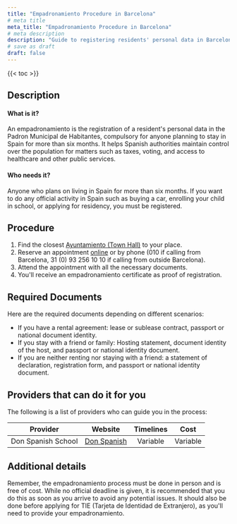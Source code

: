 ```yaml
---
title: "Empadronamiento Procedure in Barcelona"
# meta title
meta_title: "Empadronamiento Procedure in Barcelona"
# meta description
description: "Guide to registering residents' personal data in Barcelona"
# save as draft
draft: false
---
```


{{< toc >}}

## Description
#### What is it?
An empadronamiento is the registration of a resident's personal data in the Padron Municipal de Habitantes, compulsory for anyone planning to stay in Spain for more than six months. It helps Spanish authorities maintain control over the population for matters such as taxes, voting, and access to healthcare and other public services.

#### Who needs it?
Anyone who plans on living in Spain for more than six months. If you want to do any official activity in Spain such as buying a car, enrolling your child in school, or applying for residency, you must be registered.

## Procedure
1. Find the closest [Ayuntamiento (Town Hall)](https://www.barcelona.cat/) to your place.
2. Reserve an appointment [online](https://w30.bcn.cat/APPS/portaltramits/portal/channel/default.html?&stpid=19950010351&style=ciudadano&language=es&auditoria=F) or by phone (010 if calling from Barcelona, 31 (0) 93 256 10 10 if calling from outside Barcelona).
3. Attend the appointment with all the necessary documents.
4. You'll receive an empadronamiento certificate as proof of registration.

## Required Documents
Here are the required documents depending on different scenarios:
- If you have a rental agreement: lease or sublease contract, passport or national document identity.
- If you stay with a friend or family: Hosting statement, document identity of the host, and passport or national identity document.
- If you are neither renting nor staying with a friend: a statement of declaration, registration form, and passport or national identity document.

## Providers that can do it for you
The following is a list of providers who can guide you in the process:

| Provider        |     Website     |     Timelines    |       Cost      |
| --------------- | --------------- |  :-------------: | :-------------: |
| Don Spanish School      |  [Don Spanish](https://www.donspanish.academy/)       |      Variable      |        Variable       |

## Additional details
Remember, the empadronamiento process must be done in person and is free of cost. While no official deadline is given, it is recommended that you do this as soon as you arrive to avoid any potential issues. It should also be done before applying for TIE (Tarjeta de Identidad de Extranjero), as you'll need to provide your empadronamiento.